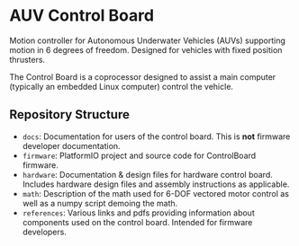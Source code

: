 # AUV Control Board

Motion controller for Autonomous Underwater Vehicles (AUVs) supporting motion in 6 degrees of freedom. Designed for vehicles with fixed position thrusters.

The Control Board is a coprocessor designed to assist a main computer (typically an embedded Linux computer) control the vehicle.


## Repository Structure

- `docs`: Documentation for users of the control board. This is **not** firmware developer documentation.
- `firmware`: PlatformIO project and source code for ControlBoard firmware.
- `hardware`: Documentation & design files for hardware control board. Includes hardware design files and assembly instructions as applicable.
- `math`: Description of the math used for 6-DOF vectored motor control as well as a numpy script demoing the math.
- `references`: Various links and pdfs providing information about components used on the control board. Intended for firmware developers.
